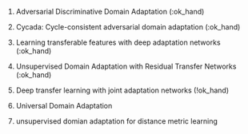 1. Adversarial Discriminative Domain Adaptation (:ok_hand)

2. Cycada: Cycle-consistent adversarial domain adaptation (:ok_hand)

3. Learning transferable features with deep adaptation networks (:ok_hand)

4. Unsupervised Domain Adaptation with Residual Transfer Networks (:ok_hand)

5. Deep transfer learning with joint adaptation networks (!ok_hand)
 
6. Universal Domain Adaptation

7. unsupervised domian adaptation for distance metric learning
